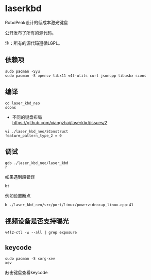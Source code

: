 laserkbd 
========

RoboPeak设计的低成本激光键盘

公开发布了所有的源代码。 

注：所有的源代码遵循LGPL。

## 依赖项 
```
sudo pacman -Syu                                                                
sudo pacman -S opencv libx11 v4l-utils curl jsoncpp libusbx scons
```

## 编译 
```
cd laser_kbd_neo
scons
```
* 不同的键盘布局                                                
https://github.com/xiangzhai/laserkbd/issues/2                                  
```                                                                             
vi ./laser_kbd_neo/SConstruct                                                   
feature_pattern_type_2 = 0                                                      
```

## 调试 
```
gdb ./laser_kbd_neo/laser_kbd 
r
```

如果遇到段错误
```
bt
```

例如设置断点
```
b ./laser_kbd_neo/src/port/linux/powervideocap_linux.cpp:41
```

## 视频设备是否支持曝光 
```
v4l2-ctl -w --all | grep exposure
```

## keycode
```
sudo pacman -S xorg-xev
xev 
```
敲击键盘查看keycode
